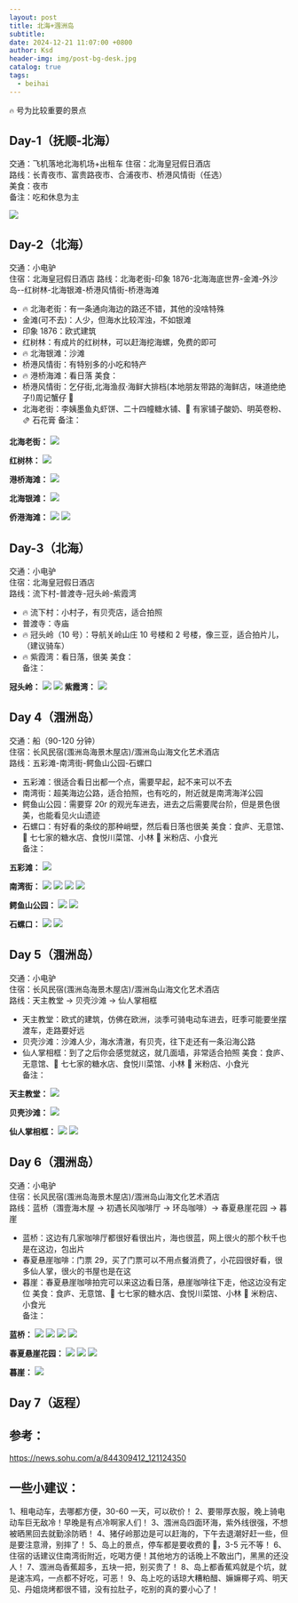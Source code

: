 ```yaml
---
layout: post
title: 北海+涠洲岛
subtitle:
date: 2024-12-21 11:07:00 +0800
author: Ksd
header-img: img/post-bg-desk.jpg
catalog: true
tags:
  - beihai
---
```


`🔥` 号为比较重要的景点

## Day-1（抚顺-北海）

交通：飞机落地北海机场+出租车 
住宿：北海皇冠假日酒店  
路线：长青夜市、富贵路夜市、合浦夜市、桥港风情街（任选）  
美食：夜市  
备注：吃和休息为主  

![](https://raw.githubusercontent.com/kingsd041/picture/main/202506112114692.png)

## Day-2（北海）

交通：小电驴  
住宿：北海皇冠假日酒店
路线：北海老街-印象 1876-北海海底世界-金滩-外沙岛--红树林-北海银滩-桥港风情街-桥港海滩  

- 🔥 北海老街：有一条通向海边的路还不错，其他的没啥特殊
- 金滩(可不去)：人少，但海水比较浑浊，不如银滩
- 印象 1876：欧式建筑
- 红树林：有成片的红树林，可以赶海挖海螺，免费的即可
- 🔥 北海银滩：沙滩
- 桥港风情街：有特别多的小吃和特产
- 🔥 港桥海滩：看日落
  美食：
- 桥港风情街：乞仔街,北海渔叔·海鲜大排档(本地朋友带路的海鲜店，味道绝绝子!)周记蟹仔 🥩
- 北海老街：李姨墨鱼丸虾饼、二十四幢糖水铺、🫙 有家铺子酸奶、明英卷粉、🫔 石花膏
备注：  

**北海老街：**
![](https://raw.githubusercontent.com/kingsd041/picture/main/202506112125043.png)

**红树林：**
![](https://raw.githubusercontent.com/kingsd041/picture/main/202506112126856.png)

**港桥海滩：**
![](https://raw.githubusercontent.com/kingsd041/picture/main/202506112123817.png)

**北海银滩：**
![](https://raw.githubusercontent.com/kingsd041/picture/main/202506112131323.png)

**侨港海滩：**
![](https://raw.githubusercontent.com/kingsd041/picture/main/202506112135109.png)
![](https://raw.githubusercontent.com/kingsd041/picture/main/202506112144071.png)

## Day-3（北海）

交通：小电驴  
住宿：北海皇冠假日酒店  
路线：流下村-普渡寺-冠头岭-紫霞湾  
- 🔥 流下村：小村子，有贝壳店，适合拍照
- 普渡寺：寺庙
- 🔥 冠头岭（10 号）：导航关岭山庄 10 号楼和 2 号楼，像三亚，适合拍片儿，（建议骑车）
- 🔥 紫霞湾：看日落，很美
美食：  
备注：  

**冠头岭：**
![](https://raw.githubusercontent.com/kingsd041/picture/main/202506112139564.png)
![](https://raw.githubusercontent.com/kingsd041/picture/main/202506112141295.png)
**紫霞湾：**
![](https://raw.githubusercontent.com/kingsd041/picture/main/202506112139768.png)

## Day 4（涠洲岛）

交通：船（90-120 分钟）  
住宿：长风民宿(涠洲岛海景木屋店)/涠洲岛山海文化艺术酒店  
路线：五彩滩-南湾街-鳄鱼山公园-石螺口  
- 五彩滩：很适合看日出都一个点，需要早起，起不来可以不去
- 南湾街：超美海边公路，适合拍照，也有吃的，附近就是南湾海洋公园
- 鳄鱼山公园：需要穿 20r 的观光车进去，进去之后需要爬台阶，但是景色很美，也能看见火山遗迹
- 石螺口：有好看的条纹的那种峭壁，然后看日落也很美
美食：食庐、无意馆、🍛 七七家的糖水店、食悦川菜馆、小林 🍜 米粉店、小食光  
备注：  

**五彩滩：**
![](https://raw.githubusercontent.com/kingsd041/picture/main/202506112143843.png)

**南湾街：**
![](https://raw.githubusercontent.com/kingsd041/picture/main/202506112146169.png)
![](https://raw.githubusercontent.com/kingsd041/picture/main/202506112149821.png)
![](https://raw.githubusercontent.com/kingsd041/picture/main/202506120927279.png)
![](https://raw.githubusercontent.com/kingsd041/picture/main/202506120928276.png)

**鳄鱼山公园：**
![](https://raw.githubusercontent.com/kingsd041/picture/main/202506112148274.png)
![](https://raw.githubusercontent.com/kingsd041/picture/main/202506120931662.png)

**石螺口：**
![](https://raw.githubusercontent.com/kingsd041/picture/main/202506120929035.png)
![](https://raw.githubusercontent.com/kingsd041/picture/main/202506112151033.png)

## Day 5（涠洲岛）

交通：小电驴  
住宿：长风民宿(涠洲岛海景木屋店)/涠洲岛山海文化艺术酒店  
路线：天主教堂 → 贝壳沙滩 → 仙人掌相框  
- 天主教堂：欧式的建筑，仿佛在欧洲，淡季可骑电动车进去，旺季可能要坐摆渡车，走路要好远
- 贝壳沙滩：沙滩人少，海水清澈，有贝壳，往下走还有一条沿海公路
- 仙人掌相框：到了之后你会感觉就这，就几面墙，非常适合拍照
美食：食庐、无意馆、🍛 七七家的糖水店、食悦川菜馆、小林 🍜 米粉店、小食光  
备注：  

**天主教堂：**
![](https://raw.githubusercontent.com/kingsd041/picture/main/202506120923117.png)

**贝壳沙滩：**
![](https://raw.githubusercontent.com/kingsd041/picture/main/202506120933805.png)

**仙人掌相框：**
![](https://raw.githubusercontent.com/kingsd041/picture/main/202506120935778.png)
![](https://raw.githubusercontent.com/kingsd041/picture/main/202506120936473.png)

## Day 6（涠洲岛）

交通：小电驴  
住宿：长风民宿(涠洲岛海景木屋店)/涠洲岛山海文化艺术酒店  
路线：蓝桥（涠壹海木屋 → 初遇长风咖啡厅 → 环岛咖啡）→ 春夏悬崖花园 → 暮崖  
- 蓝桥：这边有几家咖啡厅都很好看很出片，海也很蓝，网上很火的那个秋千也是在这边，包出片
- 春夏悬崖咖啡：门票 29，买了门票可以不用点餐消费了，小花园很好看，很多仙人掌，很火的书屋也是在这
- 暮崖：春夏悬崖咖啡拍完可以来这边看日落，悬崖咖啡往下走，他这边没有定位
美食：食庐、无意馆、🍛 七七家的糖水店、食悦川菜馆、小林 🍜 米粉店、小食光  
备注：  

**蓝桥：**
![](https://raw.githubusercontent.com/kingsd041/picture/main/202506120939744.png)
![](https://raw.githubusercontent.com/kingsd041/picture/main/202506120939167.png)
![](https://raw.githubusercontent.com/kingsd041/picture/main/202506120940150.png)
![](https://raw.githubusercontent.com/kingsd041/picture/main/202506120940757.png)

**春夏悬崖花园：**
![](https://raw.githubusercontent.com/kingsd041/picture/main/202506120945784.png)
![](https://raw.githubusercontent.com/kingsd041/picture/main/202506120946059.png)
![](https://raw.githubusercontent.com/kingsd041/picture/main/202506120947874.png)

**暮崖：**
![](https://raw.githubusercontent.com/kingsd041/picture/main/202506120948402.png)

## Day 7（返程）

## 参考：

https://news.sohu.com/a/844309412_121124350

## 一些小建议：

1、租电动车，去哪都方便，30-60 一天，可以砍价！
2、要带厚衣服，晚上骑电动车巨无敌冷！早晚是有点冷啊家人们！
3、涠洲岛四面环海，紫外线很强，不想被晒黑回去就勤涂防晒！
4、猪仔岭那边是可以赶海的，下午去退潮好赶一些，但是要注意滑，别摔了！
5、岛上的景点，停车都是要收费的 🥹，3-5 元不等！
6、住宿的话建议住南湾街附近，吃喝方便！其他地方的话晚上不敢出门，黑黑的还没人！
7、涠洲岛香蕉超多，五块一把，别买贵了！
8、岛上都香蕉鸡就是个坑，就是速冻鸡，一点都不好吃，可恶！
9、岛上吃的话琼大糟粕醋、嫲嫲椰子鸡、明天见、丹姐烧烤都很不错，没有拉肚子，吃别的真的要小心了！
